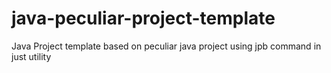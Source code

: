  # java-peculiar-project-template
 Java Project template based on peculiar java project using jpb command in just utility

